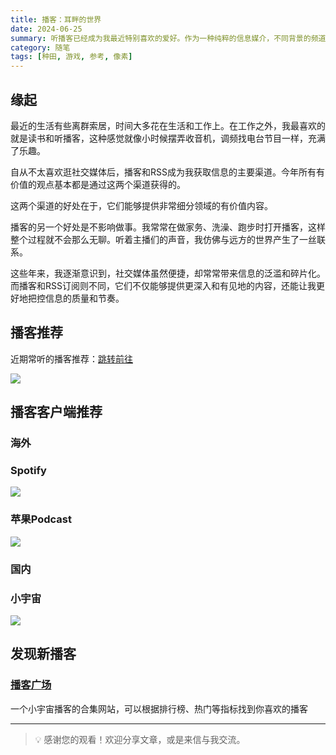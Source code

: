 ```yaml
---
title: 播客：耳畔的世界
date: 2024-06-25
summary: 听播客已经成为我最近特别喜欢的爱好。作为一种纯粹的信息媒介，不同背景的频道让我发现了许多有趣的事情。
category: 随笔
tags: [种田, 游戏, 参考, 像素]
---
```


## 缘起

最近的生活有些离群索居，时间大多花在生活和工作上。在工作之外，我最喜欢的就是读书和听播客，这种感觉就像小时候摆弄收音机，调频找电台节目一样，充满了乐趣。

自从不太喜欢逛社交媒体后，播客和RSS成为我获取信息的主要渠道。今年所有有价值的观点基本都是通过这两个渠道获得的。

这两个渠道的好处在于，它们能够提供非常细分领域的有价值内容。

播客的另一个好处是不影响做事。我常常在做家务、洗澡、跑步时打开播客，这样整个过程就不会那么无聊。听着主播们的声音，我仿佛与远方的世界产生了一丝联系。

这些年来，我逐渐意识到，社交媒体虽然便捷，却常常带来信息的泛滥和碎片化。而播客和RSS订阅则不同，它们不仅能够提供更深入和有见地的内容，还能让我更好地把控信息的质量和节奏。

## 播客推荐

近期常听的播客推荐：[跳转前往](https://www.chawfoo.com/look)

![](https://blog-1259751088.cos.ap-shanghai.myqcloud.com/uPic/CleanShot%202024-06-25%20at%2020.50.45.png)

## 播客客户端推荐

### 海外

### Spotify

![](https://blog-1259751088.cos.ap-shanghai.myqcloud.com/uPic/CleanShot%202024-06-25%20at%2021.03.04.png)

### 苹果Podcast

![](https://blog-1259751088.cos.ap-shanghai.myqcloud.com/uPic/CleanShot%202024-06-25%20at%2021.03.47.png)

### 国内

### 小宇宙

![](https://blog-1259751088.cos.ap-shanghai.myqcloud.com/uPic/CleanShot%202024-06-25%20at%2021.05.52.png)

## 发现新播客

### [播客广场](https://www.pcspy.net/)

一个小宇宙播客的合集网站，可以根据排行榜、热门等指标找到你喜欢的播客

---

> 💡 感谢您的观看！欢迎分享文章，或是来信与我交流。